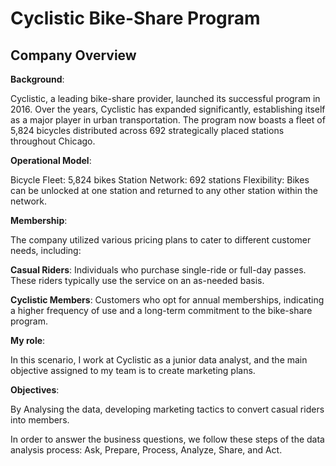 # Cyclistic Bike-Share Program
## Company Overview

**Background**:

Cyclistic, a leading bike-share provider, launched its successful program in 2016. Over the years, Cyclistic has expanded significantly, establishing itself as a major player in urban transportation. The program now boasts a fleet of 5,824 bicycles distributed across 692 strategically placed stations throughout Chicago.

**Operational Model**:

Bicycle Fleet: 5,824 bikes
Station Network: 692 stations
Flexibility: Bikes can be unlocked at one station and returned to any other station within the network.

**Membership**:

The company utilized various pricing plans to cater to different customer needs, including:

**Casual Riders**: Individuals who purchase single-ride or full-day passes. These riders typically use the service on an as-needed basis.

**Cyclistic Members**: Customers who opt for annual memberships, indicating a higher frequency of use and a long-term commitment to the bike-share program.

**My role**:

In this scenario, I work at Cyclistic as a junior data analyst, and the main objective assigned to my team is to create marketing plans.

**Objectives**: 

By Analysing the data, developing marketing tactics to convert casual riders into members.

In order to answer the business questions, we follow these steps of the data analysis process: Ask, Prepare, Process, Analyze, Share, and Act.
